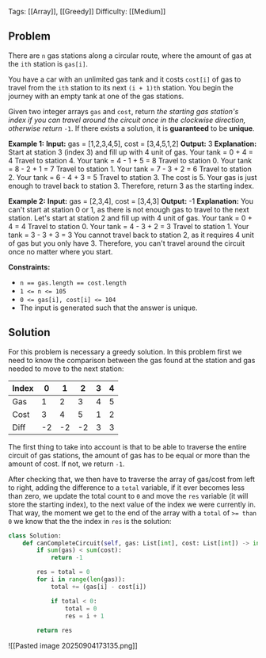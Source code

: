 Tags: [[Array]], [[Greedy]]
Difficulty: [[Medium]]
## Problem
There are `n` gas stations along a circular route, where the amount of gas at the `ith` station is `gas[i]`.

You have a car with an unlimited gas tank and it costs `cost[i]` of gas to travel from the `ith` station to its next `(i + 1)th` station. You begin the journey with an empty tank at one of the gas stations.

Given two integer arrays `gas` and `cost`, return _the starting gas station's index if you can travel around the circuit once in the clockwise direction, otherwise return_ `-1`. If there exists a solution, it is **guaranteed** to be **unique**.

**Example 1:**
**Input:** gas = [1,2,3,4,5], cost = [3,4,5,1,2]
**Output:** 3
**Explanation:**
Start at station 3 (index 3) and fill up with 4 unit of gas. Your tank = 0 + 4 = 4
Travel to station 4. Your tank = 4 - 1 + 5 = 8
Travel to station 0. Your tank = 8 - 2 + 1 = 7
Travel to station 1. Your tank = 7 - 3 + 2 = 6
Travel to station 2. Your tank = 6 - 4 + 3 = 5
Travel to station 3. The cost is 5. Your gas is just enough to travel back to station 3.
Therefore, return 3 as the starting index.

**Example 2:**
**Input:** gas = [2,3,4], cost = [3,4,3]
**Output:** -1
**Explanation:**
You can't start at station 0 or 1, as there is not enough gas to travel to the next station.
Let's start at station 2 and fill up with 4 unit of gas. Your tank = 0 + 4 = 4
Travel to station 0. Your tank = 4 - 3 + 2 = 3
Travel to station 1. Your tank = 3 - 3 + 3 = 3
You cannot travel back to station 2, as it requires 4 unit of gas but you only have 3.
Therefore, you can't travel around the circuit once no matter where you start.

**Constraints:**
- `n == gas.length == cost.length`
- `1 <= n <= 105`
- `0 <= gas[i], cost[i] <= 104`
- The input is generated such that the answer is unique.

## Solution
For this problem is necessary a greedy solution. In this problem first we need to know the comparison between the gas found at the station and gas needed to move to the next station:

| Index | 0   | 1   | 2   | 3   | 4   |
| ----- | --- | --- | --- | --- | --- |
| Gas   | 1   | 2   | 3   | 4   | 5   |
| Cost  | 3   | 4   | 5   | 1   | 2   |
| Diff  | -2  | -2  | -2  | 3   | 3   |
 
The first thing to take into account is that to be able to traverse the entire circuit of gas stations, the amount of gas has to be equal or more than the amount of cost. If not, we return `-1`.

After checking that, we then have to traverse the array of gas/cost from left to right, adding the difference to a `total` variable, if it ever becomes less than zero, we update the total count to `0` and move the `res` variable (it will store the starting index), to the next value of the index we were currently in.  That way, the moment we get to the end of the array with a `total` of `>= than 0` we know that the the index in `res` is the solution: 

```python
class Solution:
    def canCompleteCircuit(self, gas: List[int], cost: List[int]) -> int:
        if sum(gas) < sum(cost):
            return -1

        res = total = 0
        for i in range(len(gas)):
            total += (gas[i] - cost[i])

            if total < 0:
                total = 0
                res = i + 1
        
        return res
```

![[Pasted image 20250904173135.png]]

